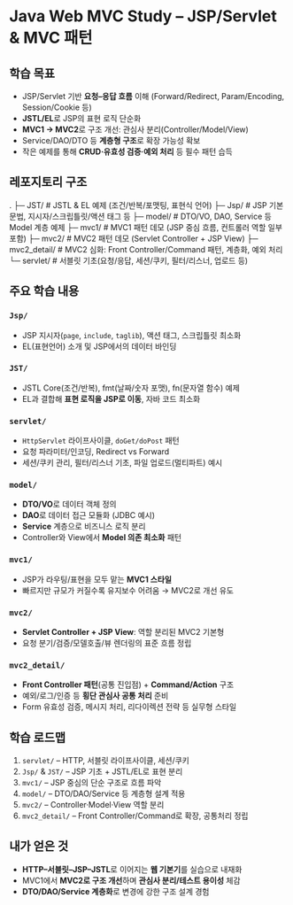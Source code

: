 # Java Web MVC Study – JSP/Servlet & MVC 패턴


## 학습 목표

* JSP/Servlet 기반 **요청–응답 흐름** 이해 (Forward/Redirect, Param/Encoding, Session/Cookie 등)
* **JSTL/EL**로 JSP의 표현 로직 단순화
* **MVC1 → MVC2**로 구조 개선: 관심사 분리(Controller/Model/View)
* Service/DAO/DTO 등 **계층형 구조**로 확장 가능성 확보
* 작은 예제를 통해 **CRUD·유효성 검증·예외 처리** 등 필수 패턴 습득



##  레포지토리 구조

.
├─ JST/                # JSTL & EL 예제 (조건/반복/포맷팅, 표현식 언어)
├─ Jsp/                # JSP 기본 문법, 지시자/스크립틀릿/액션 태그 등
├─ model/              # DTO/VO, DAO, Service 등 Model 계층 예제
├─ mvc1/               # MVC1 패턴 데모 (JSP 중심 흐름, 컨트롤러 역할 일부 포함)
├─ mvc2/               # MVC2 패턴 데모 (Servlet Controller + JSP View)
├─ mvc2_detail/        # MVC2 심화: Front Controller/Command 패턴, 계층화, 예외 처리
└─ servlet/            # 서블릿 기초(요청/응답, 세션/쿠키, 필터/리스너, 업로드 등)



## 주요 학습 내용 

### `Jsp/`

* JSP 지시자(`page`, `include`, `taglib`), 액션 태그, 스크립틀릿 최소화
* EL(표현언어) 소개 및 JSP에서의 데이터 바인딩

### `JST/`

* JSTL Core(조건/반복), fmt(날짜/숫자 포맷), fn(문자열 함수) 예제
* EL과 결합해 **표현 로직을 JSP로 이동**, 자바 코드 최소화

### `servlet/`

* `HttpServlet` 라이프사이클, `doGet/doPost` 패턴
* 요청 파라미터/인코딩, Redirect vs Forward
* 세션/쿠키 관리, 필터/리스너 기초, 파일 업로드(멀티파트) 예시

### `model/`

* **DTO/VO**로 데이터 객체 정의
* **DAO**로 데이터 접근 모듈화 (JDBC 예시)
* **Service** 계층으로 비즈니스 로직 분리
* Controller와 View에서 **Model 의존 최소화** 패턴

### `mvc1/`

* JSP가 라우팅/표현을 모두 맡는 **MVC1 스타일**
* 빠르지만 규모가 커질수록 유지보수 어려움 → MVC2로 개선 유도

### `mvc2/`

* **Servlet Controller + JSP View**: 역할 분리된 MVC2 기본형
* 요청 분기/검증/모델호출/뷰 렌더링의 표준 흐름 정립

### `mvc2_detail/`

* **Front Controller 패턴**(공통 진입점) + **Command/Action** 구조
* 예외/로그/인증 등 **횡단 관심사 공통 처리** 준비
* Form 유효성 검증, 메시지 처리, 리다이렉션 전략 등 실무형 스타일




## 학습 로드맵

1. `servlet/` – HTTP, 서블릿 라이프사이클, 세션/쿠키
2. `Jsp/` & `JST/` – JSP 기초 + JSTL/EL로 표현 분리
3. `mvc1/` – JSP 중심의 단순 구조로 흐름 파악
4. `model/` – DTO/DAO/Service 등 계층형 설계 적용
5. `mvc2/` – Controller·Model·View 역할 분리
6. `mvc2_detail/` – Front Controller/Command로 확장, 공통처리 정립


## 내가 얻은 것

* **HTTP–서블릿–JSP–JSTL**로 이어지는 **웹 기본기**를 실습으로 내재화
* MVC1에서 **MVC2로 구조 개선**하며 **관심사 분리/테스트 용이성** 체감
* **DTO/DAO/Service 계층화**로 변경에 강한 구조 설계 경험

